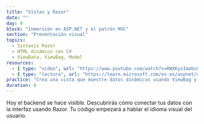 ```yaml
---
title: "Vistas y Razor"
date: ""
day: 9
block: "Inmersión en ASP.NET y el patrón MVC"
section: "Presentación visual"
topics:
  - Sintaxis Razor
  - HTML dinámico con C#
  - ViewData, ViewBag, Model
resources:
  - { type: "video", url: "https://www.youtube.com/watch?v=RWXKysImabs&t=1746s" }
  - { type: "lectura", url: "https://learn.microsoft.com/es-es/aspnet/core/mvc/views/razor" }
practice: "Crea una vista que muestre datos dinámicos usando ViewBag y Model."
duration: 6
---
```


Hoy el backend se hace visible. Descubrirás cómo conectar tus datos con la interfaz usando Razor. Tu código empezará a hablar el idioma visual del usuario.